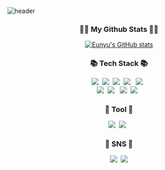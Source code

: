![header](https://capsule-render.vercel.app/api?type=slice&color=gradient&height=160&section=header&text=EUNYU'S%20GITHUB!&fontAlign=50&fontAlignY=70&fontSize=75&fontColor=ffffff)

<h3 align="center">👩‍💻 My Github Stats 👩‍💻</h3>
<div align="center">

[![Eunyu's GitHub stats](https://github-readme-stats.vercel.app/api?username=EUNYUGNYU&hide_title=true&show_icons=true&include_all_commits=true&disable_animations=true&theme=vue)](https://github.com/EUNYUGNYU/github-readme-stats)
</div>

<h3 align="center">📚 Tech Stack 📚</h3>
<p align="center">
  <img src="https://img.shields.io/badge/Python-3766AB?style=flat-square&logo=Python&logoColor=white"/></a>&nbsp
  <img src="https://img.shields.io/badge/R-276DC3?style=flat-square&logo=R&logoColor=white"/></a>&nbsp 
  <img src="https://img.shields.io/badge/Javascript-ffb13b?style=flat-square&logo=javascript&logoColor=white"/></a>&nbsp
  <img src="https://img.shields.io/badge/HTML5-E34F26?style=flat-square&logo=HTML5&logoColor=white"/></a> &nbsp
  <img src="https://img.shields.io/badge/CSS3-1572B6?style=flat-square&logo=CSS3&logoColor=white"/></a> &nbsp
  <br>
  <img src="https://img.shields.io/badge/Mysql-E6B91E?style=flat-square&logo=MySql&logoColor=white"/></a>&nbsp
  <img src="https://img.shields.io/badge/MongoDB-47A248?style=flat-square&logo=MongoDB&logoColor=white"/></a> &nbsp 
  <img src="https://img.shields.io/badge/Django-092E20?style=flat-square&logo=Django&logoColor=white"/></a>&nbsp 
  <img src="https://img.shields.io/badge/Arduino-00979D?style=flat-square&logo=MongoDB&logoColor=white"/></a> &nbsp 
</p>
<h3 align="center">🔧 Tool 🔧</h3>
<p align="center">
  <img src="https://img.shields.io/badge/Qgis-589632?style=flat-square&logo=QGIS&logoColor=white"/></a>&nbsp
  <img src="https://img.shields.io/badge/Tableau-E97627?style=flat-square&logo=Tableau&logoColor=white"/></a> &nbsp  
</p> 
<h3 align="center">🌈  SNS 🌈</h3>
<p align="center">
  <a href="https://www.instagram.com/gn_yu_u/"><img src="https://img.shields.io/badge/Instagram-E4405F?style=flat-square&logo=Instagram&logoColor=white&link=https://www.instagram.com/gn_yu_u/"/></a>&nbsp
  <a href="mailto:dmsdb6934@gmail.com"><img src="https://img.shields.io/badge/Gmail-d14836?style=flat-square&logo=Gmail&logoColor=white&link=dmsdb6934@gmail.com"/></a>
</p>

<!--
**EUNYUGNYU/EUNYUGNYU** is a ✨ _special_ ✨ repository because its `README.md` (this file) appears on your GitHub profile.

Here are some ideas to get you started:

- 🔭 I’m currently working on ...
- 🌱 I’m currently learning ...
- 👯 I’m looking to collaborate on ...
- 🤔 I’m looking for help with ...
- 💬 Ask me about ...
- 📫 How to reach me: ...
- 😄 Pronouns: ...
- ⚡ Fun fact: ...
-->
